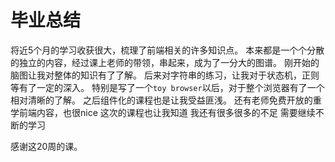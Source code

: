 # 毕业总结

将近5个月的学习收获很大，梳理了前端相关的许多知识点。
本来都是一个个分散的独立的内容，经过课上老师的带领，串起来，成为了一分大的图谱。
刚开始的脑图让我对整体的知识有了了解。
后来对字符串的练习，让我对于状态机，正则等有了一定的深入。
特别是写了一个`toy browser`以后，对于整个浏览器有了一个相对清晰的了解。
之后组件化的课程也是让我受益匪浅。
还有老师免费开放的重学前端内容，也很nice
这次的课程也让我知道 我还有很多很多的不足 需要继续不断的学习

感谢这20周的课。
